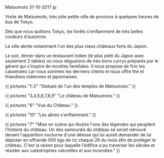 Matsumoto
31-10-2017
jp

Visite de Matsumoto, très jolie petite ville de province à quelques heures de bus de Tokyo.

Dès que nous quittons Tokyo, les forêts s'enflamment de très belles couleurs d'automne.

La ville abrite notamment l'un des plus vieux châteaux forts du Japon.

Le soir, dinner dans un restaurant indien (le plus petit du Japon avec seulement 2 tables) où nous dégustons de très bons currys préparés par le gérant qui s'inspire de recettes familiales. Il nous propose de finir les casseroles car nous sommes les derniers clients et nous offre thé et friandises indiennes et japonnaises.

{{ pictures "1-2" "Statues de l'un des temples de Matsumoto." }}

{{ pictures "3,4,5,6,7,8,9" "Le château de Matsumoto." }}

{{ pictures "6" "Vue du Château." }}

{{ pictures "10" "Les abres s'enflamment." }}

{{ pictures "7" "Mise en scène qui illustre l'une des légendes qui peuplent l'histoire du château. Un des samouraïs du château se serait retrouvé devant l'apparition nocturne d'une déesse qui lui aurait demander de lui déposer en offrande 500 kgs de riz chaque 26 du mois afin de protéger le château. C'est la raison pour laquelle l'édifice a pu traverser les siècles et résister aux catastrophes naturelles et aux incendies." }}
